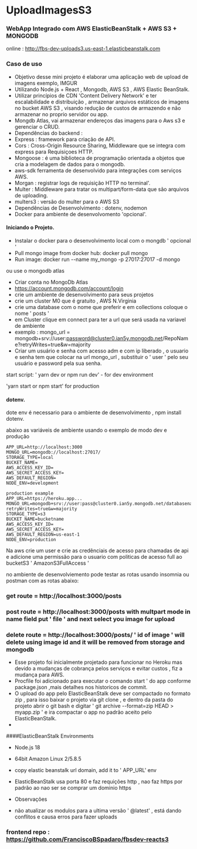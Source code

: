 # UploadImagesS3
### WebApp Integrado com AWS ElasticBeanStalk + AWS S3 + MONGODB
online :   http://fbs-dev-uploads3.us-east-1.elasticbeanstalk.com


### Caso de uso
- Objetivo desse mini projeto é elaborar uma aplicação web de upload de imagens exemplo, IMGUR
- Utilizando Node.js + React , Mongodb, AWS S3 , AWS Elastic BeanStalk.
- Utilizar princípios de CDN 'Content Delivery Network' e ter escalabilidade e distribuição ,  armazenar arquivos estáticos de imagens no bucket AWS S3 , visando redução de custos de armazendo e não armazenar no proprio servidor ou app.
- Mongdb Atlas, vai armazenar endereços das imagens para o Aws s3 e gerenciar o CRUD.
- Dependências do backend : 
 - Express : framework para criação de API.
 - Cors : Cross-Origin Resource Sharing, Middleware que se integra com express para Requisiçoes HTTP.
 - Mongoose :  é uma biblioteca de programação orientada a objetos que cria a modelagem de dados para o mongodb.
 - aws-sdk ferramenta de desenvolvido para integrações com serviços AWS.
 - Morgan : registrar logs de requisição HTTP no terminal'.
 - Multer : Middleware para tratar os multipart/form-data que são arquivos de uploading.
 - multers3 : versão do multer para o AWS S3
 - Dependências de Desenvolvimento : dotenv, nodemon
 - Docker para ambiente de desenvolvomento 'opcional'.

#### Iniciando o Projeto.

- Instalar o docker para o desenvolvimento local com o mongdb  ' opcional '
 - Pull mongo image from docker hub: docker pull mongo
 - Run image: docker run --name my_mongo -p 27017:27017 -d mongo

ou use o mongodb atlas

- Criar conta no MongoDb Atlas
 - https://account.mongodb.com/account/login
 - crie um ambiente de desenvolvimento para seus projetos
 - crie um cluster M0 que é gratuito , AWS N.Virginia
 - crie uma database com o nome que preferir e  em collections coloque o nome ' posts ' 
 - em Cluster clique em connect para ter a url que será usada na variavel de ambiente
 - exemplo : mongo_url  = mongodb+srv://user:password@cluster0.ian5y.mongodb.net/RepoName?retryWrites=true&w=majority
 - Criar um usuário e senha com acesso adm e com ip liberado , o usuario e senha tem que colocar na url mongo_url , substituir o ' user ' pelo seu usuário e password pela sua senha.

start script: ' yarn dev  or npm run dev'   - for dev environment

'yarn start or npm start' for production


#### dotenv.
dote env é necessario para o ambiente de desenvolvimento ,  npm install dotenv.

abaixo as variáveis de ambiente usando o exemplo de modo dev e produção

````
APP_URL=http://localhost:3000
MONGO_URL=mongodb://localhost:27017/   
STORAGE_TYPE=local
BUCKET_NAME=
AWS_ACCESS_KEY_ID=
AWS_SECRET_ACCESS_KEY=
AWS_DEFAULT_REGION=
NODE_ENV=development

production example
APP_URL=https://heroku.app...
MONGO_URL=mongodb+srv://user:pass@cluster0.ian5y.mongodb.net/databasename?retryWrites=true&w=majority
STORAGE_TYPE=s3
BUCKET_NAME=bucketname
AWS_ACCESS_KEY_ID=
AWS_SECRET_ACCESS_KEY=
AWS_DEFAULT_REGION=us-east-1
NODE_ENV=production
````
  
Na aws crie um user e crie as credênciais de acesso para chamadas de api e adicione uma permissão para o usuario com politicas de acesso full ao bucketS3
' AmazonS3FullAccess ' 



no ambiente de desenvolviemento pode testar as rotas usando insomnia ou postman com as rotas abaixo:
### get route = http://localhost:3000/posts

### post route = http://localhost:3000/posts  with multpart mode  in name field put ' file '  and next select you image for upload

### delete route = http://localhost:3000/posts/ ' id of image ' will delete using image id  and it will be removed from storage and mongodb


- Esse projeto foi  inicialmente projetado para funcionar no Heroku mas devido a mudanças de cobrança pelos serviços e evitar custos , fiz a mudança para AWS.
 -  Procfile foi adicionado para executar o comando  start ' do app conforme package.json ,mais detalhes nos historicos de commit.
 -  O upload do app pelo ElasticBeanStalk  deve ser compactado no formato zip , para isso baixar o projeto via git clone , e dentro da pasta do projeto abrir o git bash e digitar ' git archive --format=zip HEAD > myapp.zip '   e ira compactar o app no padrão aceito pelo ElasticBeanStalk.
 -  
####ElasticBeanStalk Environments
- Node.js  18
- 64bit Amazon Linux 2/5.8.5
- copy elastic beanstalk url domain,   add it to ' APP_URL' env
- ElasticBeanStalk usa porta 80 e faz requições http , nao faz https por padrão ao nao ser se comprar um dominio https

- Observações
 - não atualizar os modulos para a ultima versão ' @latest'  , está dando conflitos e causa erros para fazer uploads


### frontend repo : https://github.com/FranciscoBSpadaro/fbsdev-reacts3
